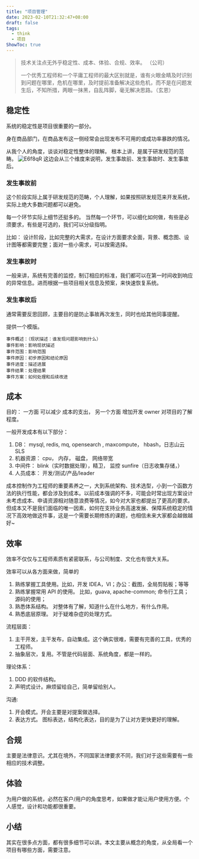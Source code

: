 ```yaml
---
title: "项目管理"
date: 2023-02-10T21:32:47+08:00
draft: false
tags:
  - think
  - 项目
ShowToc: true
---
```


> 技术关注点无外乎稳定性、成本、体验、合规、效率。 （公司）
>
> 一个优秀工程师和一个平庸工程师的最大区别就是，谁有火眼金睛及时识别到问题在哪里，危机在哪里，及时提前准备解决这些危机，而不是在问题发生后，不知所措，两眼一抹黑，自乱阵脚，毫无解决思路。（玄恩）

## 稳定性

系统的稳定性是项目很重要的一部分。

身在商品部门，在商品发布这一侧经常会出现发布不可用的或成功率暴跌的情况。

从我个人的角度，谈谈对稳定性整体的理解。 根本上讲，是属于研发规范的范畴。
![E6f8qR](http://qiniu.chalme.top/blog/20230210/E6f8qR.jpg)
这边会从三个维度来说明，发生事故前、发生事故时、发生事故后。

### 发生事故前

这个阶段实际上属于研发规范的范畴，个人理解，如果按照研发规范来开发系统，实际上绝大多数问题都可以避免。

每一个环节实际上细节还挺多的。 当然每一个环节，可以细化如何做，有些是必须要求，有些是可选的，我们可以分级指明。

比如： 设计阶段，比如完整的大需求，在设计方面要求全面，背景、概念图、设计图等都需要完整；面对一些小需求，可以按需选择。

### 发生事故时

一般来讲，系统有完善的监控，制订相应的标准，我们都可以在第一时间收到响应的异常信息。进而根据一些项目相关信息及预案，来快速恢复系统。

### 发生事故后

通常需要反思回顾，主要目的是防止事故再次发生，同时也给其他同事提醒。

提供一个模版。

```
事件概述：（现状描述：谁发现问题影响到什么）
事件影响：影响现状描述
事件范围：影响范围
事件原因：初步原因和结论原因
事件进度：描述进展
事件结果：处理结果
事件方案：如何处理和后续改进
```

## 成本

目的： 一方面 可以减少 成本的支出， 另一个方面 增加开发 owner 对项目的了解程度。

一般开发成本有以下部分：

1. DB： mysql, redis, mq, opensearch , maxcompute， hbash，日志山云 SLS
2. 机器资源： cpu， 内存， 磁盘， 网络带宽
3. 中间件： blink（实时数据处理），精卫， 监控 sunfire（日志收集存储，）
4. 人员成本： 开发/测试/产品/leader

成本控制作为工程师的重要素养之一，大到系统架构、技术选型，小到一个函数方法的执行性能，都会涉及到成本。以前成本强调的不多，可能会时常出现方案设计未考虑成本、申请资源相对随意浪费等情况，如今对大家也都提出了更高的要求。但成本又不是我们面临的唯一因素，如何在支持业务高速发展、保障系统稳定的情况下高效地做这件事，这是一个需要长期修炼的课题，也相信未来大家都会越做越好~

## 效率

效率不仅仅与工程师素质有紧密联系，与公司制度、文化也有很大关系。

效率可以从各方面来做，简单的

1. 熟练掌握工具使用。比如，开发 IDEA，VI；办公：截图，全局剪贴板；等等
2. 熟练掌握常用 API 的使用。 比如，guava, apache-common; 命令行工具；源码的使用；
3. 熟悉体系结构。 对整体有了解，知道什么在什么地方，有什么作用。
4. 熟悉底层原理。 对于疑难杂症的处理方式。

流程层面：

1. 主干开发，主干发布，自动集成。这个确实很难，需要有完善的工具，优秀的工程师。
2. 抽象层次，复用。不管是代码层面、系统角度，都是一样的。

理论体系：

1. DDD 的软件结构。
2. 声明式设计。麻烦留给自己，简单留给别人。

沟通:

1. 开会模式。开会主要是对提案做选择。
2. 表达方式。 图标表达，结构化表达，目的是为了让对方更快更好的理解。

## 合规

主要是法律意识。尤其在境外，不同国家法律要求不同，我们对于这些需要有一些相应的技术调整。

## 体验

为用户做的系统，必然在客户/用户的角度思考，如果做才能让用户使用方便。个人感觉，设计和功能都很重要。

## 小结

其实在很多点方面，都有很多细节可以讲。本文主要从概念的角度，从全局看一个项目有哪些方面，需要注意。
